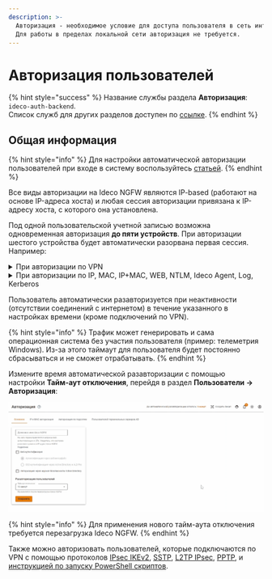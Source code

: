 ```yaml
---
description: >-
  Авторизация - необходимое условие для доступа пользователя в сеть интернет.
  Для работы в пределах локальной сети авторизация не требуется.
---
```


# Авторизация пользователей

{% hint style="success" %}
Название службы раздела **Авторизация**: `ideco-auth-backend`. \
Список служб для других разделов доступен по [ссылке](/settings/server-management/terminal.md).
{% endhint %}

## Общая информация

{% hint style="info" %}
Для настройки автоматической авторизации пользователей при входе в систему воспользуйтесь [статьей](/recipes/popular-recipes/auto-authorization-linux.md).
{% endhint %}

Все виды авторизации на Ideco NGFW являются IP-based (работают на основе IP-адреса хоста) и любая сессия авторизации привязана к IP-адресу хоста, с которого она установлена.

Под одной пользовательской учетной записью возможна одновременная авторизация **до пяти устройств**. При авторизации шестого устройства будет автоматически разорвана первая сессия. Например:

<details>

<summary>При авторизации по VPN</summary>

Если при авторизации первой сессии использовался VPN, включая Ideco Agent, то при попытке входа в шестую сессию пользователь будет авторизован, а первая сессия будет автоматически разорвана.

</details>

<details>

<summary>При авторизации по IP, MAC, IP+MAC, WEB, NTLM, Ideco Agent, Log, Kerberos</summary>

Если в первой сессии использовались методы авторизации IP, MAC, IP+MAC, WEB, NTLM, Ideco Agent, Log, Kerberos, то в шестой сессии пользователь проходит авторизацию. При этом статус первой сессии в разделе [**Авторизованные пользователи**](/settings/monitor/authorized-users.md) будет обозначаться иконкой ![](/.gitbook/assets/icon-autho-user2.png), сигнализирующей, что сессия вышла за пределы лицензии и будет автоматически разорвана.

Если разорвать шестую сессию, то первая сессия снова станет активной, а иконка исчезнет.

</details>

Пользователь автоматически разавторизуется при неактивности (отсутствии соединений с интернетом) в течение указанного в настройках времени (кроме подключений по VPN). 

{% hint style="info" %}
Трафик может генерировать и сама операционная система без участия пользователя (пример: телеметрия Windows). Из-за этого таймаут для пользователя будет постоянно сбрасываться и не сможет отрабатывать.
{% endhint %}

Измените время автоматической разавторизации с помощью настройки **Тайм-аут отключения**, перейдя в раздел **Пользователи -> Авторизация**:

![](/.gitbook/assets/time_out_01.gif)

{% hint style="info" %}
Для применения нового тайм-аута отключения требуется перезагрузка Ideco NGFW.
{% endhint %}

Также можно авторизовать пользователей, которые подключаются по VPN с помощью протоколов [IPsec IKEv2](vpn-connection/ipsec-ikev2.md), [SSTP](vpn-connection/sstp.md), [L2TP IPsec](vpn-connection/l2tp-ipsec.md), [PPTP](vpn-connection/pptp.md), и [инструкцией по запуску PowerShell скриптов](vpn-connection/running-powershell-scripts.md).
